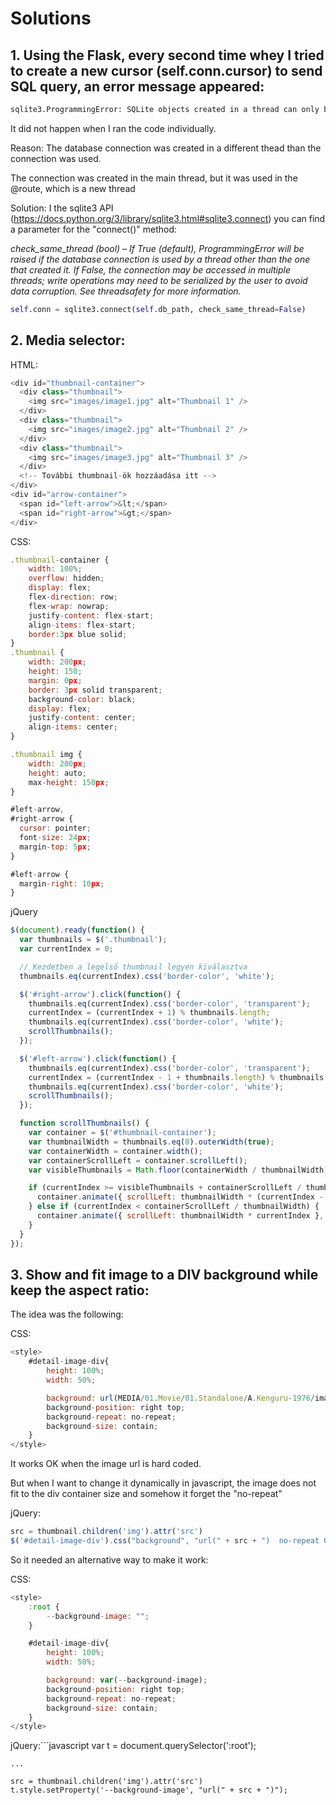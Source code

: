 # Solutions
## 1. Using the Flask, every second time whey I tried to create a new cursor (self.conn.cursor) to send SQL query, an error message appeared:
```sh
sqlite3.ProgrammingError: SQLite objects created in a thread can only be used in that same thread. The object was created in thread id 140499707700800 and this is thread id 140499674129984.
```
It did not happen when I ran the code individually.

Reason: The database connection was created in a different thead than the connection was used.

The connection was created in the main thread, but it was used in the @route, which is a new thread

Solution: I the sqlite3 API (https://docs.python.org/3/library/sqlite3.html#sqlite3.connect) you can find a parameter for the "connect()" method:

*check_same_thread (bool) – If True (default), ProgrammingError will be raised if the database connection is used by a thread other than the one that created it. If False, the connection may be accessed in multiple threads; write operations may need to be serialized by the user to avoid data corruption. See threadsafety for more information.* 
```python
self.conn = sqlite3.connect(self.db_path, check_same_thread=False)
```



## 2. Media selector:

HTML:
```javascript
<div id="thumbnail-container">
  <div class="thumbnail">
    <img src="images/image1.jpg" alt="Thumbnail 1" />
  </div>
  <div class="thumbnail">
    <img src="images/image2.jpg" alt="Thumbnail 2" />
  </div>
  <div class="thumbnail">
    <img src="images/image3.jpg" alt="Thumbnail 3" />
  </div>
  <!-- További thumbnail-ök hozzáadása itt -->
</div>
<div id="arrow-container">
  <span id="left-arrow">&lt;</span>
  <span id="right-arrow">&gt;</span>
</div>
```

CSS:
```javascript
.thumbnail-container {
    width: 100%;
    overflow: hidden; 
    display: flex;
    flex-direction: row;
    flex-wrap: nowrap;
    justify-content: flex-start;
    align-items: flex-start;
    border:3px blue solid;
}
.thumbnail {
    width: 200px;
    height: 150;
    margin: 0px;
    border: 3px solid transparent;
    background-color: black;
    display: flex;
    justify-content: center;
    align-items: center;
}

.thumbnail img {
    width: 200px;
    height: auto;
    max-height: 150px;
}

#left-arrow,
#right-arrow {
  cursor: pointer;
  font-size: 24px;
  margin-top: 5px;
}

#left-arrow {
  margin-right: 10px;
}
```

jQuery
```javascript
$(document).ready(function() {
  var thumbnails = $('.thumbnail');
  var currentIndex = 0;

  // Kezdetben a legelső thumbnail legyen kiválasztva
  thumbnails.eq(currentIndex).css('border-color', 'white');

  $('#right-arrow').click(function() {
    thumbnails.eq(currentIndex).css('border-color', 'transparent');
    currentIndex = (currentIndex + 1) % thumbnails.length;
    thumbnails.eq(currentIndex).css('border-color', 'white');
    scrollThumbnails();
  });

  $('#left-arrow').click(function() {
    thumbnails.eq(currentIndex).css('border-color', 'transparent');
    currentIndex = (currentIndex - 1 + thumbnails.length) % thumbnails.length;
    thumbnails.eq(currentIndex).css('border-color', 'white');
    scrollThumbnails();
  });

  function scrollThumbnails() {
    var container = $('#thumbnail-container');
    var thumbnailWidth = thumbnails.eq(0).outerWidth(true);
    var containerWidth = container.width();
    var containerScrollLeft = container.scrollLeft();
    var visibleThumbnails = Math.floor(containerWidth / thumbnailWidth);

    if (currentIndex >= visibleThumbnails + containerScrollLeft / thumbnailWidth) {
      container.animate({ scrollLeft: thumbnailWidth * (currentIndex - visibleThumbnails + 1) }, 200);
    } else if (currentIndex < containerScrollLeft / thumbnailWidth) {
      container.animate({ scrollLeft: thumbnailWidth * currentIndex }, 200);
    }
  }
});

```

## 3. Show and fit image to a DIV background while keep the aspect ratio:
The idea was the following:

CSS:
```javascript
<style>
    #detail-image-div{
        height: 100%;
        width: 50%;

        background: url(MEDIA/01.Movie/01.Standalone/A.Kenguru-1976/image.jpg);*/
        background-position: right top;
        background-repeat: no-repeat;
        background-size: contain;
    }
</style>
```

It works OK when the image url is hard coded.

But when I want to change it dynamically in javascript, the image does not fit to the div container size and somehow it forget the "no-repeat"

jQuery:
```javascript
src = thumbnail.children('img').attr('src')
$('#detail-image-div').css("background", "url(" + src + ")  no-repeat 0 0");
```

So it needed an alternative way to make it work:

CSS:
```javascript
<style>
    :root {
        --background-image: "";
    }

    #detail-image-div{
        height: 100%;
        width: 50%;

        background: var(--background-image);
        background-position: right top;
        background-repeat: no-repeat;
        background-size: contain;
    }
</style>
```

jQuery:```javascript
    var t = document.querySelector(':root');

    ...

    src = thumbnail.children('img').attr('src')
    t.style.setProperty('--background-image', "url(" + src + ")");
```